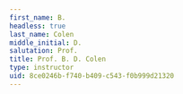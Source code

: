 ```yaml
---
first_name: B.
headless: true
last_name: Colen
middle_initial: D.
salutation: Prof.
title: Prof. B. D. Colen
type: instructor
uid: 8ce0246b-f740-b409-c543-f0b999d21320
---
```

